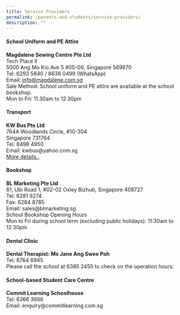 ```yaml
---
title: Service Providers
permalink: /parents-and-students/service-providers/
description: ""
---
```

<h4><strong>School Uniform and PE Attire</strong></h4>
<p><strong>Magdalene Sewing Centre Pte Ltd<br></strong>Tech Place II<br>5000 Ang Mo Kio Ave 5 #05-09, Singapore 569870<br>Tel: 6293 5840 / 8638 0499 (WhatsApp)<br>Email:&nbsp;<a href="mailto:info@magdalene.com.sg?subject=Request%20for%20information">info@magdalene.com.sg</a><br>Sale Method: School uniform and PE attire are available at the school bookshop.<br>Mon to Fri: 11.30am to 12.30pm</p>
<h4><strong>Transport</strong></h4>
<p><strong>KW Bus Pte Ltd<br></strong>764A Woodlands Circle, #10-304<br>Singapore 731764<br>Tel: 8498 4950<br>Email: kwbus@yahoo.com.sg<br>
	<a target="_blank" href="/files/Ops/school bus nte prices.pdf">More details..</a></p>
<h4><strong>Bookshop</strong></h4>
<p><strong>BL Marketing Pte Ltd<br></strong>61, Ubi Road 1, #02-02 Oxley Bizhub, Singapore 408727<br>Tel: 6281 9274<br>Fax: 6284 8785<br>Email: sales@blmarketing.sg<br>School Bookshop Opening Hours<br>Mon to Fri during school term (excluding public holidays): 11:30am to 12:30pm</p>
<h4><strong>Dental Clinic</strong></h4>
<p><strong>Dental Therapist: Ms Jane Ang Swee Poh<br></strong>Tel: 8764 6945<br>Please call the school at 6385 2455 to check on the operation hours.</p>
<h4><strong>School-based Student Care Centre</strong></h4>
<p><strong>Commit Learning Schoolhouse<br></strong>Tel: 6366 3666<br>Email: enquiry@commitlearning.com.sg</p>
